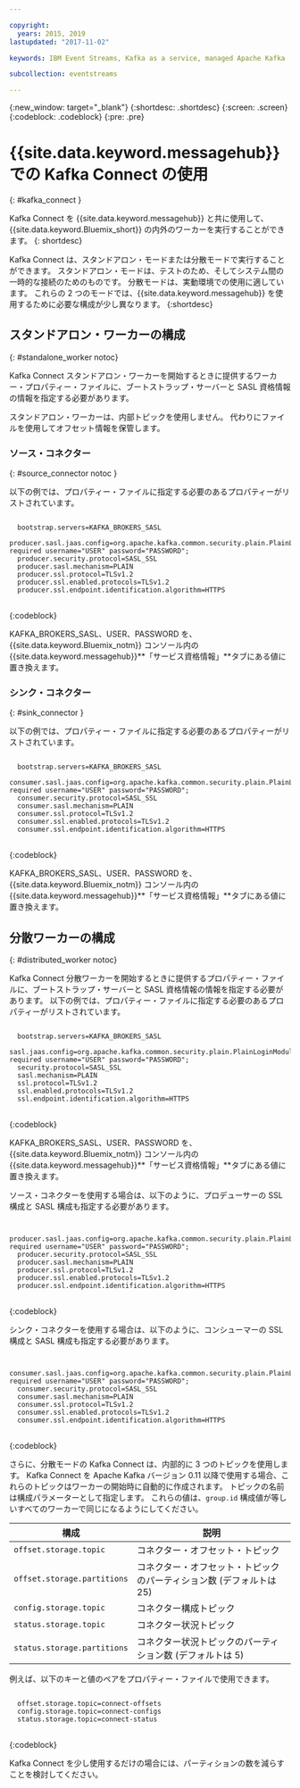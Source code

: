 ```yaml
---

copyright:
  years: 2015, 2019
lastupdated: "2017-11-02"

keywords: IBM Event Streams, Kafka as a service, managed Apache Kafka

subcollection: eventstreams

---
```


{:new_window: target="_blank"}
{:shortdesc: .shortdesc}
{:screen: .screen}
{:codeblock: .codeblock}
{:pre: .pre}

# {{site.data.keyword.messagehub}} での Kafka Connect の使用
{: #kafka_connect }

Kafka Connect を {{site.data.keyword.messagehub}} と共に使用して、{{site.data.keyword.Bluemix_short}} の内外のワーカーを実行することができます。
{: shortdesc}

Kafka Connect は、スタンドアロン・モードまたは分散モードで実行することができます。 スタンドアロン・モードは、テストのため、そしてシステム間の一時的な接続のためのものです。 分散モードは、実動環境での使用に適しています。 これらの 2 つのモードでは、{{site.data.keyword.messagehub}} を使用するために必要な構成が少し異なります。
{:shortdesc}

## スタンドアロン・ワーカーの構成
{: #standalone_worker notoc}

Kafka Connect スタンドアロン・ワーカーを開始するときに提供するワーカー・プロパティー・ファイルに、ブートストラップ・サーバーと SASL 資格情報の情報を指定する必要があります。

スタンドアロン・ワーカーは、内部トピックを使用しません。 代わりにファイルを使用してオフセット情報を保管します。

### ソース・コネクター
{: #source_connector notoc }

以下の例では、プロパティー・ファイルに指定する必要のあるプロパティーがリストされています。

<pre>
<code>
  bootstrap.servers=KAFKA_BROKERS_SASL
  producer.sasl.jaas.config=org.apache.kafka.common.security.plain.PlainLoginModule required username="USER" password="PASSWORD";
  producer.security.protocol=SASL_SSL
  producer.sasl.mechanism=PLAIN
  producer.ssl.protocol=TLSv1.2
  producer.ssl.enabled.protocols=TLSv1.2
  producer.ssl.endpoint.identification.algorithm=HTTPS
</code>
</pre>
{:codeblock}

KAFKA_BROKERS_SASL、USER、PASSWORD を、{{site.data.keyword.Bluemix_notm}} コンソール内の {{site.data.keyword.messagehub}}**「サービス資格情報」**タブにある値に置き換えます。

### シンク・コネクター
{: #sink_connector }

以下の例では、プロパティー・ファイルに指定する必要のあるプロパティーがリストされています。

<pre>
<code>
  bootstrap.servers=KAFKA_BROKERS_SASL
  consumer.sasl.jaas.config=org.apache.kafka.common.security.plain.PlainLoginModule required username="USER" password="PASSWORD";
  consumer.security.protocol=SASL_SSL
  consumer.sasl.mechanism=PLAIN
  consumer.ssl.protocol=TLSv1.2
  consumer.ssl.enabled.protocols=TLSv1.2
  consumer.ssl.endpoint.identification.algorithm=HTTPS
</code>
</pre>
{:codeblock}

KAFKA_BROKERS_SASL、USER、PASSWORD を、{{site.data.keyword.Bluemix_notm}} コンソール内の {{site.data.keyword.messagehub}}**「サービス資格情報」**タブにある値に置き換えます。

## 分散ワーカーの構成
{: #distributed_worker notoc}

Kafka Connect 分散ワーカーを開始するときに提供するプロパティー・ファイルに、ブートストラップ・サーバーと SASL 資格情報の情報を指定する必要があります。 以下の例では、プロパティー・ファイルに指定する必要のあるプロパティーがリストされています。

<pre>
<code>
  bootstrap.servers=KAFKA_BROKERS_SASL
  sasl.jaas.config=org.apache.kafka.common.security.plain.PlainLoginModule required username="USER" password="PASSWORD";
  security.protocol=SASL_SSL
  sasl.mechanism=PLAIN
  ssl.protocol=TLSv1.2
  ssl.enabled.protocols=TLSv1.2
  ssl.endpoint.identification.algorithm=HTTPS
</code>
</pre>
{:codeblock}

KAFKA_BROKERS_SASL、USER、PASSWORD を、{{site.data.keyword.Bluemix_notm}} コンソール内の {{site.data.keyword.messagehub}}**「サービス資格情報」**タブにある値に置き換えます。

ソース・コネクターを使用する場合は、以下のように、プロデューサーの SSL 構成と SASL 構成も指定する必要があります。

<pre>
<code>
  producer.sasl.jaas.config=org.apache.kafka.common.security.plain.PlainLoginModule required username="USER" password="PASSWORD";
  producer.security.protocol=SASL_SSL
  producer.sasl.mechanism=PLAIN
  producer.ssl.protocol=TLSv1.2
  producer.ssl.enabled.protocols=TLSv1.2
  producer.ssl.endpoint.identification.algorithm=HTTPS
</code>
</pre>
{:codeblock}

シンク・コネクターを使用する場合は、以下のように、コンシューマーの SSL 構成と SASL 構成も指定する必要があります。

<pre>
<code>
  consumer.sasl.jaas.config=org.apache.kafka.common.security.plain.PlainLoginModule required username="USER" password="PASSWORD";
  consumer.security.protocol=SASL_SSL
  consumer.sasl.mechanism=PLAIN
  consumer.ssl.protocol=TLSv1.2
  consumer.ssl.enabled.protocols=TLSv1.2
  consumer.ssl.endpoint.identification.algorithm=HTTPS
</code>
</pre>
{:codeblock}

さらに、分散モードの Kafka Connect は、内部的に 3 つのトピックを使用します。 Kafka Connect を Apache Kafka バージョン 0.11 以降で使用する場合、これらのトピックはワーカーの開始時に自動的に作成されます。 トピックの名前は構成パラメーターとして指定します。 これらの値は、`group.id` 構成値が等しいすべてのワーカーで同じになるようにしてください。

| 構成               | 説明                                                         |
| --------------------------- | ------------------------------------------------------------------- |
| `offset.storage.topic`      | コネクター・オフセット・トピック                                             |
| `offset.storage.partitions` | コネクター・オフセット・トピックのパーティション数 (デフォルトは 25) |
| `config.storage.topic`      | コネクター構成トピック                                       |
| `status.storage.topic`      | コネクター状況トピック                                              |
| `status.storage.partitions` | コネクター状況トピックのパーティション数 (デフォルトは 5)          |

例えば、以下のキーと値のペアをプロパティー・ファイルで使用できます。

<pre>
<code>
  offset.storage.topic=connect-offsets
  config.storage.topic=connect-configs
  status.storage.topic=connect-status
</code>
</pre>
{:codeblock}

Kafka Connect を少し使用するだけの場合には、パーティションの数を減らすことを検討してください。



